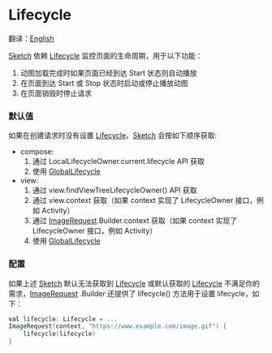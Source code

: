 # Lifecycle

翻译：[English](lifecycle.md)

[Sketch] 依赖 [Lifecycle] 监控页面的生命周期，用于以下功能：

1. 动图加载完成时如果页面已经到达 Start 状态则自动播放
2. 在页面到达 Start 或 Stop 状态时启动或停止播放动图
3. 在页面销毁时停止请求

### 默认值

如果在创建请求时没有设置 [Lifecycle]，[Sketch] 会按如下顺序获取:

* compose:
    1. 通过 LocalLifecycleOwner.current.lifecycle API 获取
    2. 使用 [GlobalLifecycle]
* view:
    1. 通过 view.findViewTreeLifecycleOwner() API 获取
    2. 通过 view.context 获取（如果 context 实现了 LifecycleOwner 接口，例如 Activity）
    3. 通过 [ImageRequest].Builder.context 获取（如果 context 实现了 LifecycleOwner 接口，例如
       Activity）
    4. 使用 [GlobalLifecycle]

### 配置

如果上述 [Sketch] 默认无法获取到 [Lifecycle] 或默认获取的 [Lifecycle] 不满足你的需求，[ImageRequest]
.Builder 还提供了 lifecycle() 方法用于设置 lifecycle，如下：

```kotlin
val lifecycle: Lifecycle = ...
ImageRequest(context, "https://www.example.com/image.gif") {
    lifecycle(lifecycle)
}
```

[Sketch]: ../sketch-core/src/commonMain/kotlin/com/github/panpf/sketch/Sketch.common.kt

[ImageRequest]: ../sketch-core/src/commonMain/kotlin/com/github/panpf/sketch/request/ImageRequest.common.kt

[Lifecycle]: https://developer.android.com/reference/kotlin/androidx/lifecycle/Lifecycle

[GlobalLifecycle]: ../sketch-core/src/commonMain/kotlin/com/github/panpf/sketch/request/GlobalLifecycle.kt